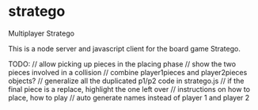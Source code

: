 # stratego
Multiplayer Stratego

This is a node server and javascript client for the board game Stratego.

TODO:
// allow picking up pieces in the placing phase
// show the two pieces involved in a collision
// combine player1pieces and player2pieces objects?
// generalize all the duplicated p1/p2 code in stratego.js
// if the final piece is a replace, highlight the one left over
// instructions on how to place, how to play
// auto generate names instead of player 1 and player 2
